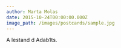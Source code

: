 ```yaml
---
author: Marta Molas
date: 2015-10-24T00:00:00.000Z
image_path: /images/postcards/sample.jpg
---
```


A lestand d Adab1ts.